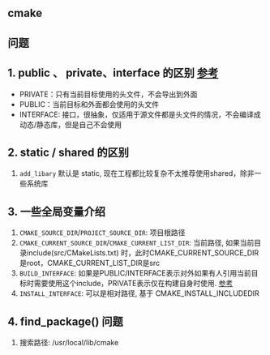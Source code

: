 ## cmake

## 问题

## 1. public 、 private、interface 的区别 [参考](https://chunleili.github.io/cmake/understanding-INTERFACE)

- PRIVATE：只有当前目标使用的头文件，不会导出到外面
- PUBLIC：当前目标和外面都会使用的头文件
- INTERFACE: 接口，很抽象，仅适用于源文件都是头文件的情况，不会编译成动态/静态库，但是自己不会使用

## 2. static / shared 的区别

1. `add_libary` 默认是 static, 现在工程都比较复杂不太推荐使用shared，除非一些系统库

## 3. 一些全局变量介绍

1. `CMAKE_SOURCE_DIR`/`PROJECT_SOURCE_DIR`: 项目根路径
2. `CMAKE_CURRENT_SOURCE_DIR`/`CMAKE_CURRENT_LIST_DIR`: 当前路径, 如果当前目录include(src/CMakeLists.txt)
   时，此时CMAKE_CURRENT_SOURCE_DIR是root，CMAKE_CURRENT_LIST_DIR是src
3. `BUILD_INTERFACE`:
   如果是PUBLIC/INTERFACE表示对外如果有人引用当前目标时需要使用这个include，PRIVATE表示仅在构建自身时使用.  [参考](https://zhuanlan.zhihu.com/p/608943736)
4. `INSTALL_INTERFACE`: 可以是相对路径, 基于 CMAKE_INSTALL_INCLUDEDIR 

## 4. find_package() 问题



1. 搜索路径: /usr/local/lib/cmake
